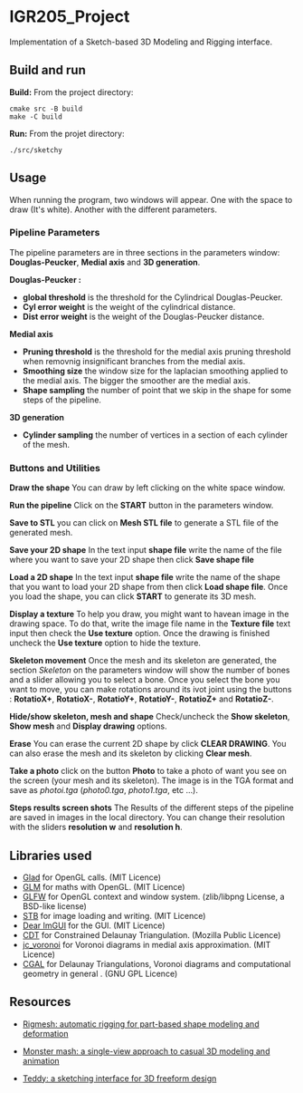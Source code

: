 # IGR205_Project

Implementation of a Sketch-based 3D Modeling and Rigging interface.

## Build and run

**Build:**
From the project directory:
```
cmake src -B build
make -C build
```

**Run:**
From the projet directory:
```
./src/sketchy
```

## Usage
When running the program, two windows will appear. One with the space to draw (It's white). Another with the different parameters.

### Pipeline Parameters

The pipeline parameters are in three sections in the parameters window: **Douglas-Peucker**, **Medial axis** and **3D generation**.

**Douglas-Peucker :**
- **global threshold** is the threshold for the Cylindrical Douglas-Peucker.
- **Cyl error weight** is the weight of the cylindrical distance.
- **Dist error weight** is the weight of the Douglas-Peucker distance.

**Medial axis**
- **Pruning threshold** is the threshold for the medial axis pruning threshold when removnig insignificant branches from the medial axis.
- **Smoothing size** the window size for the laplacian smoothing applied to the medial axis. The bigger the smoother are the medial axis.
- **Shape sampling** the number of point that we skip in the shape for some steps of the pipeline.

**3D generation**
- **Cylinder sampling** the number of vertices in a section of each cylinder of the mesh.

### Buttons and Utilities

**Draw the shape**
You can draw by left clicking on the white space window.

**Run the pipeline**
Click on the **START** button in the parameters window.

**Save to STL**
you can click on **Mesh STL file** to generate a STL file of the generated mesh.

**Save your 2D shape**
In the text input **shape file** write the name of the file where you want to save your 2D shape then click **Save shape file**

**Load a 2D shape**
In the text input **shape file** write the name of the shape that you want to load your 2D shape from then click **Load shape file**.
Once you load the shape, you can click **START** to generate its 3D mesh.

**Display a texture**
To help you draw, you might want to havean image in the drawing space. To do that, write the image file name in the **Texture file** text input then check the **Use texture** option. Once the drawing is finished uncheck the **Use texture** option to hide the texture.

**Skeleton movement**
Once the mesh and its skeleton are generated, the section *Skeleton* on the parameters window will show the number of bones and a slider allowing you to select a bone. Once you select the bone you want to move, you can make rotations around its ivot joint using the buttons : **RotatioX+**, **RotatioX-**, **RotatioY+**, **RotatioY-**, **RotatioZ+** and **RotatioZ-**.

**Hide/show skeleton, mesh and shape**
Check/uncheck the **Show skeleton**, **Show mesh** and **Display drawing** options.

**Erase**
You can erase the current 2D shape by  click **CLEAR DRAWING**.
You can also erase the mesh and its skeleton by clicking **Clear mesh**.

**Take a photo**
click on the button **Photo** to take a photo of want you see on the screen (your mesh and its skeleton). The image is in the TGA format and save as *photoi.tga* (*photo0.tga*, *photo1.tga*, etc ...).

**Steps results screen shots**
The Results of the different steps of the pipeline are saved in images in the local directory. You can change their resolution with the sliders **resolution w** and **resolution h**.

## Libraries used
* [Glad](https://github.com/Dav1dde/glad) for OpenGL calls. (MIT Licence)
* [GLM](https://glm.g-truc.net/) for maths with OpenGL. (MIT Licence)
* [GLFW](https://www.glfw.org/) for OpenGL context and window system. (zlib/libpng License, a BSD-like license)
* [STB](https://github.com/nothings/stb) for image loading and writing. (MIT Licence)
* [Dear ImGUI](https://github.com/ocornut/imgui) for the GUI. (MIT Licence)
* [CDT](https://github.com/artem-ogre/CDT/tree/master) for Constrained Delaunay Triangulation. (Mozilla Public Licence)
* [jc_voronoi](https://github.com/JCash/voronoi) for Voronoi diagrams in medial axis approximation. (MIT Licence)
* [CGAL](https://www.cgal.org/index.html) for Delaunay Triangulations, Voronoi diagrams and computational geometry in general . (GNU GPL Licence)

## Resources

- [Rigmesh: automatic rigging for part-based shape modeling and
deformation](https://dl.acm.org/doi/pdf/10.1145/2366145.2366217)

- [Monster mash: a single-view approach to casual 3D modeling and
animation](https://dl.acm.org/doi/pdf/10.1145/3414685.3417805)

- [Teddy: a sketching interface for
3D freeform design](https://www.cs.toronto.edu/~jacobson/seminar/igarashi-et-al-1999.pdf)
